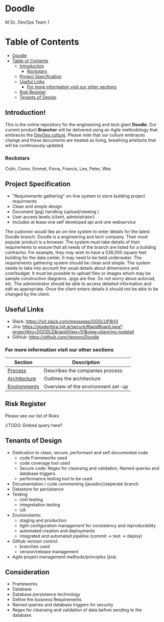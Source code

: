 # Doodle

M.Sc. DevOps Team 1

# Table of Contents

- [Doodle](#doodle)
- [Table of Contents](#table-of-contents)
  - [Introduction](#introduction)
    - [Rockstars](#rockstars)
  - [Project Specification](#project-specification)
  - [Useful Links](#useful-links)
    - [For more information visit our other sections](#for-more-information-visit-our-other-sections)
  - [Risk Register](#risk-register)
  - [Tenants of Design](#tenants-of-design)

## Introduction!

This is the online repository for the engineering and tech giant **Doodle**. Our current product **Brancher** will be delivered using an Agile methodology that embraces the [DevOps culture](https://martinfowler.com/bliki/DevOpsCulture.html). 
Please note that our culture embraces change and these documents are treated as living, breathing artefacts that will be continuously updated.

### Rockstars

Colin, Conor, Emmet, Fiona, Francis, Lee, Peter, Wes

## Project Specification

- "Requirements gathering" on-line system to store building project requirments
- Clean and simple design
- Document (jpg) handling (upload/viewing )
- User access levels (client, administrator)
- Includes at lease one self developed api and one webservice 

The customer would like an on-line system to enter details for the latest Doodle branch. Doodle is a
engineering and tech company. Their most popular product is a browser. The system must take details
of their requirements to ensure that all needs of the branch are listed for a building contractor. For
example, they may wish to have a 538,000 square feet building for the data center. It may need to be
held underwater. The requirements gathering system should be clean and simple. The system needs
to take into account the usual details about dimensions and cost/budget. It must be possible to upload
files or images which may be sample construction diagrams. Jpgs are fine. Do not worry about autocad,
etc. The administrator should be able to access detailed information and edit as appropriate. Once
the client enters details it should not be able to be changed by the client.

## Useful Links

- Slack: https://lyit.slack.com/messages/GGGLUP8H3
- Jira: https://studentjira.lyit.ie/secure/RapidBoard.jspa?projectKey=DOODLE&rapidView=51&view=planning.nodetail
- GitHub: https://github.com/rlennon/Doodle

### For more information visit our other sections

| Section  | Description  |
|---|---|
| [Process](./content/process.md) | Describes the companies process  |
| [Architecture](./content/architecture.md) | Outlines the architecture |
| [Environments](./content/environment.md) | Overview of the environment set-up |

## Risk Register

Please see our list of Risks

//TODO: Embed query here?

## Tenants of Design

- Dedication to clean, secure, performant and self documented code
  - code Frameworks used
  - code coverage tool used
  - Secure code: Regex for cleansing and validation, Named queries and database triggers
  - performance testing tool to be used
- Documentation / code commenting (javadoc)/seperate branch
- Datastore for persistance
- Testing:
  - Unit testing
  - integretation testing
  - UA
- Environments:
  - staging and production
  - tight configuration management for consistency and reproducibility
  - automated creation and deployments
  - integrated and automated pipeline (commit -> test -> deploy)
- Github version control:
  - branches used
  - version/release management
- Agile project management methods/principles (jira)

## Consideration

- Frameworks
- Database
- Database persistance technology 
- Define the buisness Requirements
- Named queries and database triggers for security 
- Regex for cleansing and validation of data before sending to the database.